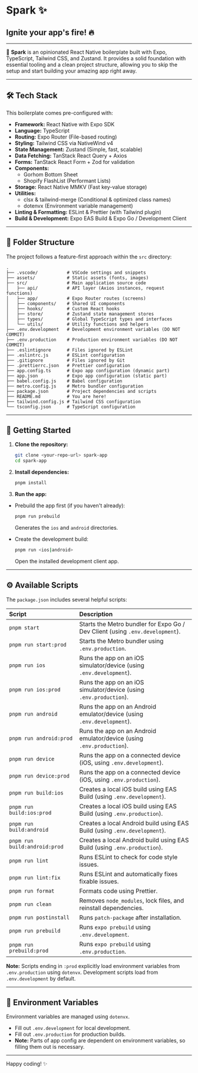 # Spark ✨

## Ignite your app's fire! 🔥

---

🚀 **Spark** is an opinionated React Native boilerplate built with Expo, TypeScript, Tailwind CSS, and Zustand. It provides a solid foundation with essential tooling and a clean project structure, allowing you to skip the setup and start building your amazing app right away.

---

## 🛠️ Tech Stack

This boilerplate comes pre-configured with:

- **Framework:** React Native with Expo SDK
- **Language:** TypeScript
- **Routing:** Expo Router (File-based routing)
- **Styling:** Tailwind CSS via NativeWind v4
- **State Management:** Zustand (Simple, fast, scalable)
- **Data Fetching:** TanStack React Query + Axios
- **Forms:** TanStack React Form + Zod for validation
- **Components:**
  - Gorhom Bottom Sheet
  - Shopify FlashList (Performant Lists)
- **Storage:** React Native MMKV (Fast key-value storage)
- **Utilities:**
  - clsx & tailwind-merge (Conditional & optimized class names)
  - dotenvx (Environment variable management)
- **Linting & Formatting:** ESLint & Prettier (with Tailwind plugin)
- **Build & Development:** Expo EAS Build & Expo Go / Development Client

---

## 📁 Folder Structure

The project follows a feature-first approach within the `src` directory:

```plaintext
.
├── .vscode/           # VSCode settings and snippets
├── assets/            # Static assets (fonts, images)
├── src/               # Main application source code
│   ├── api/           # API layer (Axios instances, request functions)
│   ├── app/           # Expo Router routes (screens)
│   ├── components/    # Shared UI components
│   ├── hooks/         # Custom React hooks
│   ├── store/         # Zustand state management stores
│   ├── types/         # Global TypeScript types and interfaces
│   └── utils/         # Utility functions and helpers
├── .env.development   # Development environment variables (DO NOT COMMIT)
├── .env.production    # Production environment variables (DO NOT COMMIT)
├── .eslintignore      # Files ignored by ESLint
├── .eslintrc.js       # ESLint configuration
├── .gitignore         # Files ignored by Git
├── .prettierrc.json   # Prettier configuration
├── app.config.ts      # Expo app configuration (dynamic part)
├── app.json           # Expo app configuration (static part)
├── babel.config.js    # Babel configuration
├── metro.config.js    # Metro bundler configuration
├── package.json       # Project dependencies and scripts
├── README.md          # You are here!
├── tailwind.config.js # Tailwind CSS configuration
└── tsconfig.json      # TypeScript configuration
```

---

## 🚀 Getting Started

1.  **Clone the repository:**

    ```bash
    git clone <your-repo-url> spark-app
    cd spark-app
    ```

2.  **Install dependencies:**

    ```bash
    pnpm install
    ```

3.  **Run the app:**

- Prebuild the app first (if you haven't already):

  ```bash
  pnpm run prebuild
  ```

  Generates the `ios` and `android` directories.

- Create the development build:

  ```bash
  pnpm run <ios|android>
  ```

  Open the installed development client app.

---

## ⚙️ Available Scripts

The `package.json` includes several helpful scripts:

| Script                        | Description                                                                   |
| :---------------------------- | :---------------------------------------------------------------------------- |
| `pnpm start`                  | Starts the Metro bundler for Expo Go / Dev Client (using `.env.development`). |
| `pnpm run start:prod`         | Starts the Metro bundler using `.env.production`.                             |
| `pnpm run ios`                | Runs the app on an iOS simulator/device (using `.env.development`).           |
| `pnpm run ios:prod`           | Runs the app on an iOS simulator/device (using `.env.production`).            |
| `pnpm run android`            | Runs the app on an Android emulator/device (using `.env.development`).        |
| `pnpm run android:prod`       | Runs the app on an Android emulator/device (using `.env.production`).         |
| `pnpm run device`             | Runs the app on a connected device (iOS, using `.env.development`).           |
| `pnpm run device:prod`        | Runs the app on a connected device (iOS, using `.env.production`).            |
| `pnpm run build:ios`          | Creates a local iOS build using EAS Build (using `.env.development`).         |
| `pnpm run build:ios:prod`     | Creates a local iOS build using EAS Build (using `.env.production`).          |
| `pnpm run build:android`      | Creates a local Android build using EAS Build (using `.env.development`).     |
| `pnpm run build:android:prod` | Creates a local Android build using EAS Build (using `.env.production`).      |
| `pnpm run lint`               | Runs ESLint to check for code style issues.                                   |
| `pnpm run lint:fix`           | Runs ESLint and automatically fixes fixable issues.                           |
| `pnpm run format`             | Formats code using Prettier.                                                  |
| `pnpm run clean`              | Removes `node_modules`, lock files, and reinstall dependencies.               |
| `pnpm run postinstall`        | Runs `patch-package` after installation.                                      |
| `pnpm run prebuild`           | Runs `expo prebuild` using `.env.development`.                                |
| `pnpm run prebuild:prod`      | Runs `expo prebuild` using `.env.production`.                                 |

**Note:** Scripts ending in `:prod` explicitly load environment variables from `.env.production` using `dotenvx`. Development scripts load from `.env.development` by default.

---

## 🔑 Environment Variables

Environment variables are managed using `dotenvx`.

- Fill out `.env.development` for local development.
- Fill out `.env.production` for production builds.
- **Note:** Parts of app config are dependent on environment variables, so filling them out is necessary.

---

Happy coding! ✨
